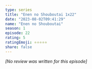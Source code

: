 ```yaml
---
type: series
title: "Enen no Shouboutai 1x22"
date: "2023-08-02T09:41:29"
name: "Enen no Shouboutai"
season: 1
episode: 22
rating: 5
ratingEmoji: ⭐️⭐️⭐️⭐️⭐️
share: false
---
```


_[No review was written for this episode]_
